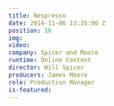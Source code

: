 ```yaml
---
title: Nespresso
date: 2014-11-06 13:35:00 Z
position: 16
img: 
video: 
company: Spicer and Moore
runtime: Online Content
director: Will Spicer
producers: James Moore
role: Production Manager
is-featured: 
---
```


